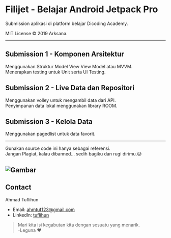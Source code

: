 # Filijet - Belajar Android Jetpack Pro

Submission aplikasi di platform belajar Dicoding Academy.

MIT License © 2019 Arksana.

----
## Submission 1 - Komponen Arsitektur
Menggunakan Struktur Model View View Model atau MVVM.\
Menerapkan testing untuk Unit serta UI Testing.

## Submission 2 - Live Data dan Repositori
Menggunakan volley untuk mengambil data dari API.\
Penyimpanan data lokal menggunakan library ROOM.

## Submission 3 - Kelola Data
Menggunakan pagedlist untuk data favorit.

---

Gunakan source code ini hanya sebagai referensi.\
Jangan Plagiat, kalau dibanned... sedih bagiku dan rugi dirimu.:disappointed_relieved:

![Gambar](https://www.dicoding.com/blog/wp-content/uploads/2018/10/MEME-pak-polisi.jpg)
---
## Contact
Ahmad Tuflihun
- Email: ahmtuf123@gmail.com
- LinkedIn: [tuflihun](https://www.linkedin.com/in/tuflihun/)

>Mari kita isi kegabutan kita dengan sesuatu yang menarik.\
>-Leguna :heart:
